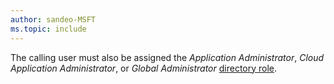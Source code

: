 ```yaml
---
author: sandeo-MSFT
ms.topic: include
---
```


The calling user must also be assigned the *Application Administrator*, *Cloud Application Administrator*, or *Global Administrator* [directory role](/azure/active-directory/roles/permissions-reference?toc=%2Fgraph%2Ftoc.json).
